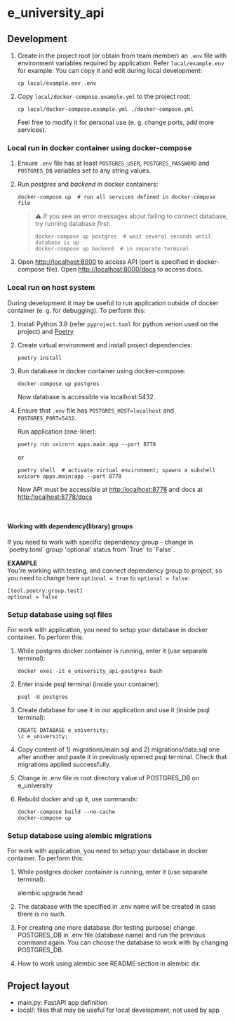 # e_university_api


## Development

1. Create in the project root (or obtain from team member) an `.env` file with environment variables required by application.
   Refer `local/example.env` for example. You can copy it and edit during local development:

       cp local/example.env .env

2. Copy `local/docker-compose.example.yml` to the project root:

       cp local/docker-compose.example.yml ./docker-compose.yml

   Feel free to modify it for personal use (e. g. change ports, add more services).

### Local run in docker container using docker-compose

1. Ensure `.env` file has at least `POSTGRES_USER`, `POSTGRES_PASSWORD` and `POSTGRES_DB` variables
   set to any string values.

2. Run _postgres_ and _backend_ in docker containers:

       docker-compose up  # run all services defined in docker-compose file

   > :warning: If you see an error messages about failing to connect database, try running database *first*:
   >
   >     docker-compose up postgres  # wait several seconds until database is up
   >     docker-compose up backend  # in separate terminal

3. Open <http://localhost:8000> to access API (port is specified in docker-compose file).
   Open <http://localhost:8000/docs> to access docs.

### Local run on host system

During development it may be useful to run application outside of docker container (e. g. for debugging). To perform this:

1. Install Python 3.8 (refer `pyproject.toml` for python verion used on the project) and [Poetry](https://python-poetry.org/)

2. Create virtual environment and install project dependencies:

       poetry install

3. Run database in docker container using docker-compose:

       docker-compose up postgres

   Now database is accessible via localhost:5432.

4. Ensure that `.env` file has `POSTGRES_HOST=localhost` and `POSTGRES_PORT=5432`.

   Run application (one-liner):

       poetry run uvicorn apps.main:app --port 8778

   or

       poetry shell  # activate virtual environment; spawns a subshell
       uvicorn apps.main:app --port 8778

   Now API must be accessible at <http:/localhost:8778> and docs at <http:/localhost:8778/docs>

<br>

<h4>Working with dependency(library) groups</h4>
If you need to work with specific dependency group - change in `poetry.toml` group 'optional' status from `True` to `False`.

**EXAMPLE**<br> You're working with testing, and connect dependency group to project, so you need to change here `optional = true` to `optional = false`:<br>
```
[tool.poetry.group.test]
optional = false
```


### Setup database using sql files

For work with application, you need to setup your database in docker container. To perform this:

1. While postgres docker container is running, enter it (use separate terminal):

       docker exec -it e_university_api-postgres bash

2. Enter inside psql terminal (inside your container):

       psql -U postgres

3. Create database for use it in our application and use it (inside psql terminal):

       CREATE DATABASE e_university;
       \c e_university;

4. Copy content of 1) migrations/main.sql and 2) migrations/data.sql one after another and paste it in previously opened psql terminal.
   Check that migrations applied successfully.

5. Change in .env file in root directory value of POSTGRES_DB on e_university

6. Rebuild docker and up it, use commands:

       docker-compose build --no-cache
       docker-compose up


### Setup database using alembic migrations

For work with application, you need to setup your database in docker container. To perform this:

1. While postgres docker container is running, enter it (use separate terminal):

      alembic upgrade head

2. The database with the specified in .env name will be created in case there is no such.

3. For creating one more database (for testing purpose) change POSTGRES_DB in .env file (database name)
   and run the previous command again. You can choose the database to work with by changing POSTGRES_DB.

4. How to work using alembic see README section in alembic dir.


## Project layout

- main.py: FastAPI app definition
- local/: files that may be useful for local development; not used by app
